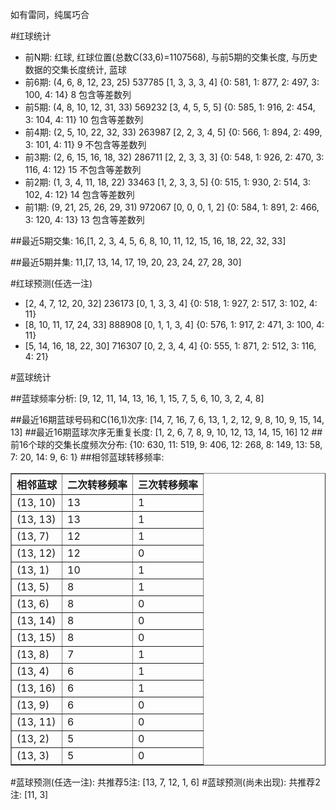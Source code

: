 <!-- 
.. title: 双色球2017024期(2017-03-02)数据分析报告
.. slug: slott-2017024-2017-03-02-report
.. date: 2017-03-03 08:00:00 UTC+08:00
.. tags: Lottery
.. link: 
.. description: 
.. type: text
-->

如有雷同，纯属巧合

<!-- TEASER_END-->

#红球统计

- 前N期: 红球, 红球位置(总数C(33,6)=1107568), 与前5期的交集长度, 与历史数据的交集长度统计, 蓝球
- 前6期: (4, 6, 8, 12, 23, 25) 537785 [1, 3, 3, 3, 4] {0: 581, 1: 877, 2: 497, 3: 100, 4: 14} 8 包含等差数列
- 前5期: (4, 8, 10, 12, 31, 33) 569232 [3, 4, 5, 5, 5] {0: 585, 1: 916, 2: 454, 3: 104, 4: 11} 10 包含等差数列
- 前4期: (2, 5, 10, 22, 32, 33) 263987 [2, 2, 3, 4, 5] {0: 566, 1: 894, 2: 499, 3: 101, 4: 11} 9 不包含等差数列
- 前3期: (2, 6, 15, 16, 18, 32) 286711 [2, 2, 3, 3, 3] {0: 548, 1: 926, 2: 470, 3: 116, 4: 12} 15 不包含等差数列
- 前2期: (1, 3, 4, 11, 18, 22) 33463 [1, 2, 3, 3, 5] {0: 515, 1: 930, 2: 514, 3: 102, 4: 12} 14 包含等差数列
- 前1期: (9, 21, 25, 26, 29, 31) 972067 [0, 0, 0, 1, 2] {0: 584, 1: 891, 2: 466, 3: 120, 4: 13} 13 包含等差数列

##最近5期交集:
16,[1, 2, 3, 4, 5, 6, 8, 10, 11, 12, 15, 16, 18, 22, 32, 33]

##最近5期并集:
11,[7, 13, 14, 17, 19, 20, 23, 24, 27, 28, 30]

#红球预测(任选一注)

- [2, 4, 7, 12, 20, 32] 236173 [0, 1, 3, 3, 4] {0: 518, 1: 927, 2: 517, 3: 102, 4: 11}
- [8, 10, 11, 17, 24, 33] 888908 [0, 1, 1, 3, 4] {0: 576, 1: 917, 2: 471, 3: 100, 4: 11}
- [5, 14, 16, 18, 22, 30] 716307 [0, 2, 3, 4, 4] {0: 555, 1: 871, 2: 512, 3: 116, 4: 21}

#蓝球统计

##蓝球频率分析:
[9, 12, 11, 14, 13, 16, 1, 15, 7, 5, 6, 10, 3, 2, 4, 8]

##最近16期蓝球号码和C(16,1)次序:
 [14, 7, 16, 7, 6, 13, 1, 2, 12, 9, 8, 10, 9, 15, 14, 13]
##最近16期蓝球次序无重复长度:
 [1, 2, 6, 7, 8, 9, 10, 12, 13, 14, 15, 16] 12
##前16个球的交集长度频次分布:
{10: 630, 11: 519, 9: 406, 12: 268, 8: 149, 13: 58, 7: 20, 14: 9, 6: 1}
##相邻蓝球转移频率:
 <table border="1" class="table table-striped dataframe">
  <thead>
    <tr style="text-align: right;">
      <th>相邻蓝球</th>
      <th>二次转移频率</th>
      <th>三次转移频率</th>
    </tr>
  </thead>
  <tbody>
    <tr>
      <td>(13, 10)</td>
      <td>13</td>
      <td>1</td>
    </tr>
    <tr>
      <td>(13, 13)</td>
      <td>13</td>
      <td>1</td>
    </tr>
    <tr>
      <td>(13, 7)</td>
      <td>12</td>
      <td>1</td>
    </tr>
    <tr>
      <td>(13, 12)</td>
      <td>12</td>
      <td>0</td>
    </tr>
    <tr>
      <td>(13, 1)</td>
      <td>10</td>
      <td>1</td>
    </tr>
    <tr>
      <td>(13, 5)</td>
      <td>8</td>
      <td>1</td>
    </tr>
    <tr>
      <td>(13, 6)</td>
      <td>8</td>
      <td>0</td>
    </tr>
    <tr>
      <td>(13, 14)</td>
      <td>8</td>
      <td>0</td>
    </tr>
    <tr>
      <td>(13, 15)</td>
      <td>8</td>
      <td>0</td>
    </tr>
    <tr>
      <td>(13, 8)</td>
      <td>7</td>
      <td>1</td>
    </tr>
    <tr>
      <td>(13, 4)</td>
      <td>6</td>
      <td>1</td>
    </tr>
    <tr>
      <td>(13, 16)</td>
      <td>6</td>
      <td>1</td>
    </tr>
    <tr>
      <td>(13, 9)</td>
      <td>6</td>
      <td>0</td>
    </tr>
    <tr>
      <td>(13, 11)</td>
      <td>6</td>
      <td>0</td>
    </tr>
    <tr>
      <td>(13, 2)</td>
      <td>5</td>
      <td>0</td>
    </tr>
    <tr>
      <td>(13, 3)</td>
      <td>5</td>
      <td>0</td>
    </tr>
  </tbody>
</table>
#蓝球预测(任选一注):
共推荐5注: [13, 7, 12, 1, 6]
#蓝球预测(尚未出现):
共推荐2注: [11, 3]

